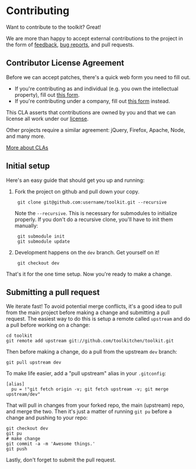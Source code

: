 # Contributing

Want to contribute to the toolkit? Great!

We are more than happy to accept external contributions to the project in the form of [feedback](https://groups.google.com/forum/?fromgroups=#!forum/toolkitchen), [bug reports](/toolkitchen/toolkit/issues), and pull requests.

## Contributor License Agreement

Before we can accept patches, there's a quick web form you need to fill out.

- If you're contributing as and individual (e.g. you own the intellectual property), fill out [this form](http://code.google.com/legal/individual-cla-v1.0.html).
- If you're contributing under a company, fill out [this form](http://code.google.com/legal/corporate-cla-v1.0.html) instead.

This CLA asserts that contributions are owned by you and that we can license all work under our [license](LICENSE).

Other projects require a similar agreement: jQuery, Firefox, Apache, Node, and many more.

[More about CLAs](https://www.google.com/search?q=Contributor%20License%20Agreement)

## Initial setup

Here's an easy guide that should get you up and running:

1. Fork the project on github and pull down your copy.

        git clone git@github.com:username/toolkit.git --recursive

    Note the `--recursive`. This is necessary for submodules to initialize properly. If you don't do a recursive clone, you'll have to init them manually:

        git submodule init
        git submodule update

2. Development happens on the `dev` branch. Get yourself on it!

        git checkout dev

That's it for the one time setup. Now you're ready to make a change.

## Submitting a pull request

We iterate fast! To avoid potential merge conflicts, it's a good idea to pull from the main project before making a change and submitting a pull request. The easiest way to do this is setup a remote called `upstream` and do a pull before working on a change:

    cd toolkit
    git remote add upstream git://github.com/toolkitchen/toolkit.git

Then before making a change, do a pull from the upstream `dev` branch:

    git pull upstream dev

To make life easier, add a "pull upstream" alias in your `.gitconfig`:

    [alias]
      pu = !"git fetch origin -v; git fetch upstream -v; git merge upstream/dev"

That will pull in changes from your forked repo, the main (upstream) repo, and merge the two. Then it's just a matter of running `git pu` before a change and pushing to your repo:

    git checkout dev
    git pu
    # make change
    git commit -a -m 'Awesome things.'
    git push

Lastly, don't forget to submit the pull request.
